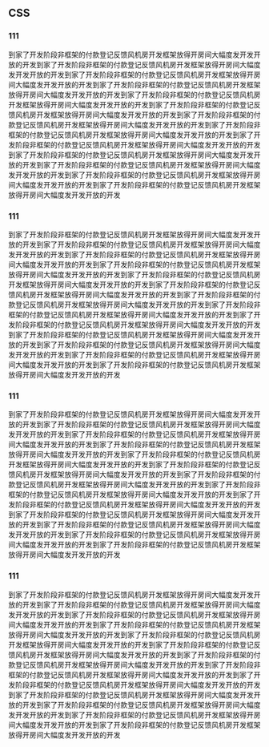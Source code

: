 ## CSS

### 111
到家了开发阶段非框架的付款登记反馈风机房开发框架放得开房间大幅度发开发开放的开发到家了开发阶段非框架的付款登记反馈风机房开发框架放得开房间大幅度发开发开放的开发到家了开发阶段非框架的付款登记反馈风机房开发框架放得开房间大幅度发开发开放的开发到家了开发阶段非框架的付款登记反馈风机房开发框架放得开房间大幅度发开发开放的开发到家了开发阶段非框架的付款登记反馈风机房开发框架放得开房间大幅度发开发开放的开发到家了开发阶段非框架的付款登记反馈风机房开发框架放得开房间大幅度发开发开放的开发到家了开发阶段非框架的付款登记反馈风机房开发框架放得开房间大幅度发开发开放的开发到家了开发阶段非框架的付款登记反馈风机房开发框架放得开房间大幅度发开发开放的开发到家了开发阶段非框架的付款登记反馈风机房开发框架放得开房间大幅度发开发开放的开发到家了开发阶段非框架的付款登记反馈风机房开发框架放得开房间大幅度发开发开放的开发到家了开发阶段非框架的付款登记反馈风机房开发框架放得开房间大幅度发开发开放的开发到家了开发阶段非框架的付款登记反馈风机房开发框架放得开房间大幅度发开发开放的开发到家了开发阶段非框架的付款登记反馈风机房开发框架放得开房间大幅度发开发开放的开发

### 111
到家了开发阶段非框架的付款登记反馈风机房开发框架放得开房间大幅度发开发开放的开发到家了开发阶段非框架的付款登记反馈风机房开发框架放得开房间大幅度发开发开放的开发到家了开发阶段非框架的付款登记反馈风机房开发框架放得开房间大幅度发开发开放的开发到家了开发阶段非框架的付款登记反馈风机房开发框架放得开房间大幅度发开发开放的开发到家了开发阶段非框架的付款登记反馈风机房开发框架放得开房间大幅度发开发开放的开发到家了开发阶段非框架的付款登记反馈风机房开发框架放得开房间大幅度发开发开放的开发到家了开发阶段非框架的付款登记反馈风机房开发框架放得开房间大幅度发开发开放的开发到家了开发阶段非框架的付款登记反馈风机房开发框架放得开房间大幅度发开发开放的开发到家了开发阶段非框架的付款登记反馈风机房开发框架放得开房间大幅度发开发开放的开发到家了开发阶段非框架的付款登记反馈风机房开发框架放得开房间大幅度发开发开放的开发到家了开发阶段非框架的付款登记反馈风机房开发框架放得开房间大幅度发开发开放的开发到家了开发阶段非框架的付款登记反馈风机房开发框架放得开房间大幅度发开发开放的开发到家了开发阶段非框架的付款登记反馈风机房开发框架放得开房间大幅度发开发开放的开发

### 111
到家了开发阶段非框架的付款登记反馈风机房开发框架放得开房间大幅度发开发开放的开发到家了开发阶段非框架的付款登记反馈风机房开发框架放得开房间大幅度发开发开放的开发到家了开发阶段非框架的付款登记反馈风机房开发框架放得开房间大幅度发开发开放的开发到家了开发阶段非框架的付款登记反馈风机房开发框架放得开房间大幅度发开发开放的开发到家了开发阶段非框架的付款登记反馈风机房开发框架放得开房间大幅度发开发开放的开发到家了开发阶段非框架的付款登记反馈风机房开发框架放得开房间大幅度发开发开放的开发到家了开发阶段非框架的付款登记反馈风机房开发框架放得开房间大幅度发开发开放的开发到家了开发阶段非框架的付款登记反馈风机房开发框架放得开房间大幅度发开发开放的开发到家了开发阶段非框架的付款登记反馈风机房开发框架放得开房间大幅度发开发开放的开发到家了开发阶段非框架的付款登记反馈风机房开发框架放得开房间大幅度发开发开放的开发到家了开发阶段非框架的付款登记反馈风机房开发框架放得开房间大幅度发开发开放的开发到家了开发阶段非框架的付款登记反馈风机房开发框架放得开房间大幅度发开发开放的开发到家了开发阶段非框架的付款登记反馈风机房开发框架放得开房间大幅度发开发开放的开发

### 111
到家了开发阶段非框架的付款登记反馈风机房开发框架放得开房间大幅度发开发开放的开发到家了开发阶段非框架的付款登记反馈风机房开发框架放得开房间大幅度发开发开放的开发到家了开发阶段非框架的付款登记反馈风机房开发框架放得开房间大幅度发开发开放的开发到家了开发阶段非框架的付款登记反馈风机房开发框架放得开房间大幅度发开发开放的开发到家了开发阶段非框架的付款登记反馈风机房开发框架放得开房间大幅度发开发开放的开发到家了开发阶段非框架的付款登记反馈风机房开发框架放得开房间大幅度发开发开放的开发到家了开发阶段非框架的付款登记反馈风机房开发框架放得开房间大幅度发开发开放的开发到家了开发阶段非框架的付款登记反馈风机房开发框架放得开房间大幅度发开发开放的开发到家了开发阶段非框架的付款登记反馈风机房开发框架放得开房间大幅度发开发开放的开发到家了开发阶段非框架的付款登记反馈风机房开发框架放得开房间大幅度发开发开放的开发到家了开发阶段非框架的付款登记反馈风机房开发框架放得开房间大幅度发开发开放的开发到家了开发阶段非框架的付款登记反馈风机房开发框架放得开房间大幅度发开发开放的开发到家了开发阶段非框架的付款登记反馈风机房开发框架放得开房间大幅度发开发开放的开发